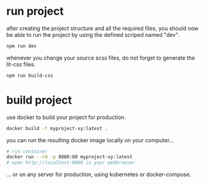 # run project
after creating the project structure and all the required files, you should now be able to run the project by using the defined scriped named "dev".
```bash
npm run dev
```
whenever you change your source scss files, do not forget to generate the lit-css files.
```bash
npm run build-css
```

# build project
use docker to build your project for production.
```bash
docker build -t myproject-xy:latest .
```
you can run the resulting docker image locally on your computer...
```bash
# run container
docker run --rm -p 8080:80 myproject-xy:latest
# open http://localhost:8080 in your webbrowser
````
... or on any server for production, using kubernetes or docker-compose.

